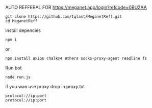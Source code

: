 AUTO REFFERAL FOR https://meganet.app/login?refcode=0BU2AA

    git clone https://github.com/Iqlast/MeganetReff.git
    cd MeganetReff

install depencies

    npm i
or

    npm install axios chalk@4 ethers socks-proxy-agent readline fs

Run bot 

    node run.js

if you wan use proxy drop in proxy.txt 

    protocol://ip:port
    protocol://ip:port




